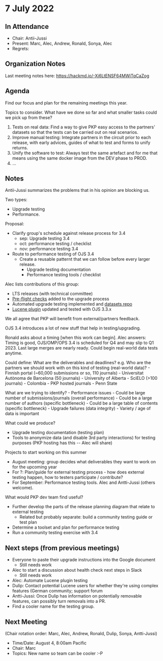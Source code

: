 # 7 July 2022

In Attendance
-------------

- Chair: Antii-Jussi
- Present: Marc, Alec, Andrew, Ronald, Sonya, Alec
- Regrets: 


Organization Notes
-------------------
Last meeting notes here: https://hackmd.io/-Xj6LtENSF64MWiTqCaZog

Agenda
------

Find our focus and plan for the remaining meetings this year.

Topics to consider. What have we done so far and what smaller tasks could we pick up from these?

1. Tests on real data: Find a way to give PKP easy access to the partners' datasets so that the tests can be carried out on real scenarios.
2. Improve manual testing: Integrate partners in the circuit prior to each release, with early advices, guides of what to test and forms to unify returns.
3. Unify the software to test: Always test the same artefact and for me that means using the same docker image from the DEV phase to PROD.
4. ...


Notes
-----

Antii-Jussi summarizes the problems that in his opinion are blocking us.

Two types:
- Upgrade testing
- Performance.

Proposal:
- Clarify group's schedule against release process for 3.4
  - sep: Upgrade testing 3.4 
  - oct: performance testing / checklist
  - nov: performance testing 3.4
- Route to performance testing of OJS 3.4
    - Create a reusable patternt that we can follow before every larger release.
        - Upgrade testing documentation
        - Performance testing tools / checklist

Alec lists contributions of this group:
- LTS releases (with technical committee)
- [Pre-flight checks](https://github.com/pkp/pkp-lib/blob/main/classes/migration/upgrade/v3_4_0/PreflightCheckMigration.inc.php) added to the upgrade process
- Automated upgrade testing implemented and [datasets repo](https://github.com/pkp/datasets)
- [Lucene plugin](https://github.com/pkp/lucene) updated and tested with OJS 3.3.x


We all agree that PKP will benefit from external/partners feedback.

OJS 3.4 introduces a lot of new stuff that help in testing/upgrading.

Ronald asks about a timing [when this work can begin]. Alec answers: Timing is good, OJS/OMP/OPS 3.4 is scheduled for Q4 and may slip to Q1 2023. Last large merges are nearly ready. Could begin real-world data tests anytime.

Could define: What are the deliverables and deadlines? e.g. 
Who are the partners we should work with on this kind of testing (real-world data)?
    - Finnish portal (~60,000 submissions or so, 110 journals)
    - Universitat Autònoma de Barcelona (50 journals)
    - University of Alberta
    - SciELO (>100 journals)
    - Colombia
    - PKP hosted journals
    - Penn State 
    
What are we trying to identify?
    - Performance issues
        - Could be large number of submissions/journals (overall performance)
        - Could be a large number of authors (specific bottleneck)
        - Could be a large table of contents (specific bottleneck)
    - Upgrade failures (data integrity)
        - Variety / age of data is important

What could we produce?
  - Upgrade testing documentation (testing plan)
  - Tools to anonymize data (and disable 3rd party interactions) for testing purposes (PKP hosting has this -- Alec will share)

Projects to start working on this summer
  - August meeting: group decides what deliverables they want to work on for the upcoming year
  - For ?: Plan/guide for external testing process - how does external testing happen, how to testers participate / contribute?
  - For September: Performance testing tools. Alec and Antti-Jussi (others welcome).
 
 What would PKP dev team find useful?
  - Further develop the parts of the release planning diagram that relate to external testing
      - Related but probably separate: build a community testing guide or test plan
  - Determine a toolset and plan for performance testing
  - Run a community testing exercise with 3.4



Next steps (from previous meetings)
------------

- Everyone to paste their upgrade instructions into the Google document
    - Still needs work
- Alec to start a discussion about health check next steps in Slack
    - Still needs work
- Alec: Automate Lucene plugin testing
- Dulip: Contact potential Lucene users for whether they're using complex features (German community; support forum
- Antti-Jussi: Once Dulip has information on potentially removable features, can possibly turn removals into a PR.
- Find a cooler name for the testing group.

Next Meeting
------------

(Chair rotation order: Marc, Alec, Andrew, Ronald, Dulip, Sonya, Antti-Jussi)
- Time/Date: August 4, 8:00am Pacific
- Chair: Marc
- Topics: New name so team can be cooler :-P
